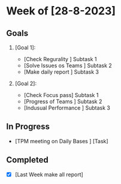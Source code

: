 # Week of [28-8-2023]

## Goals

1. [Goal 1]:
   - [Check Regurality ] Subtask 1
   - [Solve Issues os Teams ] Subtask 2
   - [Make daily report ] Subtask 3

2. [Goal 2]:
   - [Check Focus pass] Subtask 1
   - [Progress of Teams ] Subtask 2
   - [Indusual Performance ] Subtask 3

## In Progress
 
- [TPM meeting on Daily Bases ] [Task]

## Completed

- [x] [Last Week make all report]

